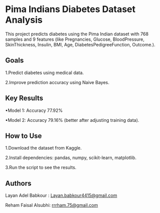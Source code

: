 <h1>Pima Indians Diabetes Dataset Analysis</h1>

This project predicts diabetes using the Pima Indian dataset with 768 samples and 9 features (like Pregnancies, Glucose, BloodPressure, SkinThickness, Insulin, BMI, Age, DiabetesPedigreeFunction, Outcome.).

<h2>Goals</h2>

1.Predict diabetes using medical data.

2.Improve prediction accuracy using Naive Bayes.

<h2>Key Results</h2>

•Model 1: Accuracy 77.92%

•Model 2: Accuracy 79.16% (better after adjusting training data).

<h2>How to Use</h2>

1.Download the dataset from Kaggle.

2.Install dependencies: pandas, numpy, scikit-learn, matplotlib.

3.Run the script to see the results.

<h2>Authors</h2>

Layan Adel Babkour : Layan.babkour4415@gmail.com

Reham Faisal Alsubhi: rrrham.75@gmail.com
